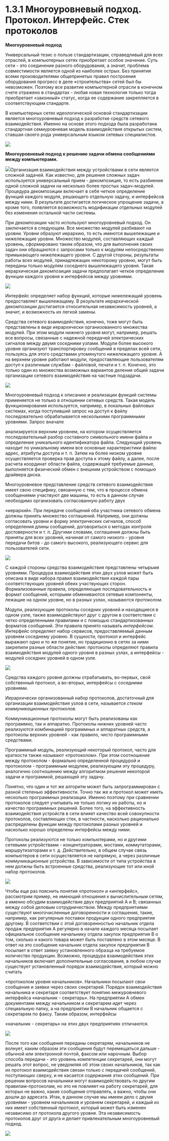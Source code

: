 ﻿# 1.3.1 Многоуровневый подход. Протокол. Интерфейс. Стек протоколов

**Многоуровневый подход**

Универсальный тезис о пользе стандартизации, справедливый для всех отраслей, в компьютерных сетях приобретает особое значение. Суть сети - это соединение разного оборудования, а значит, проблема совместимости является одной из наиболее острых. Без принятия всеми производителями общепринятых правил построения оборудования прогресс в деле «строительства» сетей был бы невозможен. Поэтому все развитие компьютерной отрасли в конечном счете отражено в стандартах - любая новая технология только тогда приобретает «законный» статус, когда ее содержание закрепляется в соответствующем стандарте.

В компьютерных сетях идеологической основой стандартизации является многоуровневый подход к разработке средств сетевого взаимодействия. Именно на основе этого подхода была разработана стандартная семиуровневая модель взаимодействия открытых систем, ставшая своего рода универсальным языком сетевых специалистов.

![](Aspose.Words.d6e76667-1df5-4053-ba08-37c5118a515b.001.png)

**Многоуровневый подход к решению задачи обмена сообщениями между компьютерами.**

![](Aspose.Words.d6e76667-1df5-4053-ba08-37c5118a515b.002.png)Организация взаимодействия между устройствами в сети является сложной задачей. Как известно, для решения сложных задач используется универсальный прием - декомпозиция, то есть разбиение одной сложной задачи на несколько более простых задач-модулей. Процедура декомпозиции включает в себя четкое определение функций каждого модуля, решающего отдельную задачу, и интерфейсов между ними. В результате достигается логическое упрощение задачи, а кроме того, появляется возможность модификации отдельных модулей без изменения остальной части системы.

При декомпозиции часто используют многоуровневый подход. Он заключается в следующем. Все множество модулей разбивают на уровни. Уровни образуют иерархию, то есть имеются вышележащие и нижележащие уровни. Множество модулей, составляющих каждый уровень, сформировано таким образом, что для выполнения своих задач они обращаются с запросами только к модулям непосредственно примыкающего нижележащего уровня. С другой стороны, результаты работы всех модулей, принадлежащих некоторому уровню, могут быть переданы только модулям соседнего вышележащего уровня. Такая иерархическая декомпозиция задачи предполагает четкое определение функции каждого уровня и интерфейсов между уровнями. 

![](Aspose.Words.d6e76667-1df5-4053-ba08-37c5118a515b.003.png)

Интерфейс определяет набор функций, которые нижележащий уровень предоставляет вышележащему. В результате иерархической декомпозиции достигается относительная независимость уровней, а значит, и возможность их легкой замены.

Средства сетевого взаимодействия, конечно, тоже могут быть представлены в виде иерархически организованного множества модулей. При этом модули нижнего уровня могут, например, решать все вопросы, связанные с надежной передачей электрических сигналов между двумя соседними узлами. Модули более высокого уровня организуют транспортировку сообщений в пределах всей сети, пользуясь для этого средствами упомянутого нижележащего уровня. А на верхнем уровне работают модули, предоставляющие пользователям доступ к различным службам - файловой, печати и т. п. Конечно, это только один из множества возможных вариантов деления общей задачи организации сетевого взаимодействия на частные подзадачи.

![](Aspose.Words.d6e76667-1df5-4053-ba08-37c5118a515b.004.png)

Многоуровневый подход к описанию и реализации функций системы применяется не только в отношении сетевых средств. Такая модель функционирования используется, например, в локальных файловых системах, когда поступивший запрос на доступ к файлу последовательно обрабатывается несколькими программными уровнями. Запрос вначале

анализируется верхним уровнем, на котором осуществляется последовательный разбор составного символьного имени файла и определение уникального идентификатора файла. Следующий уровень находит по уникальному имени все основные характеристики файла: адрес, атрибуты доступа и т. п. Затем на более низком уровне осуществляется проверка прав доступа к этому файлу, а далее, после расчета координат области файла, содержащей требуемые данные, выполняется физический обмен с внешним устройством с помощью драйвера диска.

Многоуровневое представление средств сетевого взаимодействия имеет свою специфику, связанную с тем, что в процессе обмена сообщениями участвуют две машины, то есть в данном случае необходимо организовать согласованную работу двух

«иерархий». При передаче сообщений оба участника сетевого обмена должны принять множество соглашений. Например, они должны согласовать уровни и форму электрических сигналов, способ определения длины сообщений, договориться о методах контроля достоверности и т. п. Другими словами, соглашения должны быть приняты для всех уровней, начиная от самого низкого - уровня передачи битов - до самого высокого, реализующего сервис для пользователей сети.

![](Aspose.Words.d6e76667-1df5-4053-ba08-37c5118a515b.005.png)

С каждой стороны средства взаимодействия представлены четырьмя уровнями. Процедура взаимодействия этих двух узлов может быть описана в виде набора правил взаимодействия каждой пары соответствующих уровней обеих участвующих сторон. Формализованные правила, определяющие последовательность и формат сообщений, которыми обмениваются сетевые компоненты, лежащие на одном уровне, но в разных узлах, называются *протоколом*.

Модули, реализующие протоколы соседних уровней и находящиеся в одном узле, также взаимодействуют друг с другом в соответствии с четко определенными правилами и с помощью стандартизованных форматов сообщений. Эти правила принято называть *интерфейсом*. Интерфейс определяет набор сервисов, предоставляемый данным уровнем соседнему уровню. В сущности, протокол и интерфейс выражают одно и то же понятие, но традиционно в сетях за ними закрепили разные области действия: протоколы определяют правила взаимодействия модулей одного уровня в разных узлах, а интерфейсы - модулей соседних уровней в одном узле.

![](Aspose.Words.d6e76667-1df5-4053-ba08-37c5118a515b.006.png)

Средства каждого уровня должны отрабатывать, во-первых, свой собственный протокол, а во-вторых, интерфейсы с соседними уровнями.

Иерархически организованный набор протоколов, достаточный для организации взаимодействия узлов в сети, называется *стеком коммуникационных протоколов*.

Коммуникационные протоколы могут быть реализованы как программно, так и аппаратно. Протоколы нижних уровней часто реализуются комбинацией программных и аппаратных средств, а протоколы верхних уровней - как правило, чисто программными средствами.

Программный модуль, реализующий некоторый протокол, часто для краткости также называют «протоколом». При этом соотношение между протоколом - формально определенной процедурой и протоколом - программным модулем, реализующим эту процедуру, аналогично соотношению между алгоритмом решения некоторой задачи и программой, решающей эту задачу.

Понятно, что один и тот же алгоритм может быть запрограммирован с разной степенью эффективности. Точно так же и протокол может иметь несколько программных реализации. Именно поэтому при сравнении протоколов следует учитывать не только логику их работы, но и качество программных решений. Более того, на эффективность взаимодействия устройств в сети влияет качество всей совокупности протоколов, составляющих стек, в частности, насколько рационально распределены функции между протоколами разных уровней и насколько хорошо определены интерфейсы между ними.

Протоколы реализуются не только компьютерами, но и другими сетевыми устройствами - концентраторами, мостами, коммутаторами, маршрутизаторами и т. д. Действительно, в общем случае связь компьютеров в сети осуществляется не напрямую, а через различные коммуникационные устройства. В зависимости от типа устройства в нем должны быть встроенные средства, реализующие тот или иной набор протоколов.

![](Aspose.Words.d6e76667-1df5-4053-ba08-37c5118a515b.007.png)

Чтобы еще раз пояснить понятия «протокол» и «интерфейс», рассмотрим пример, не имеющий отношения к вычислительным сетям, а именно обсудим взаимодействие двух предприятий А и В; связанных между собой деловым сотрудничеством. Между предприятиями существуют многочисленные договоренности и соглашения, такие, например, как регулярные поставки продукции одного предприятия другому. В соответствии с этой договоренностью начальник отдела продаж предприятия А регулярно в начале каждого месяца посылает официальное сообщение начальнику отдела закупок предприятия В о том, сколько и какого товара может быть поставлено в этом месяце. В ответ на это сообщение начальник отдела закупок предприятия В посылает в ответ заявку установленного образца на требуемое количество продукции. Возможно, процедура взаимодействия этих начальников включает дополнительные согласования, в любом случае существует установленный порядок взаимодействия, который можно считать

«протоколом уровня начальников». Начальники посылают свои сообщения и заявки через своих секретарей. Порядок взаимодействия начальника и секретаря соответствует понятию межуровневого интерфейса «начальник - секретарь». На предприятии А обмен документами между начальником и секретарем идет через специальную папку, а на предприятии В начальник общается с секретарем по факсу. Таким образом, интерфейсы

«начальник - секретарь» на этих двух предприятиях отличаются.

![](Aspose.Words.d6e76667-1df5-4053-ba08-37c5118a515b.008.png)

После того как сообщения переданы секретарям, начальников не волнует, каким образом эти сообщения будут перемещаться дальше - обычной или электронной почтой, факсом или нарочным. Выбор способа передачи - это уровень компетенции секретарей, они могут решать этот вопрос, не уведомляя об этом своих начальников, так как их протокол взаимодействия связан только с передачей сообщений, поступающих сверху, и не касается содержания этих сообщений. При решении вопросов начальники могут взаимодействовать по другим правилам-протоколам, но это не повлияет на работу секретарей, для которых не важно, какие сообщения отправлять, а важно, чтобы они дошли до адресата. Итак, в данном случае мы имеем дело с двумя уровнями - уровнем начальников и уровнем секретарей, и каждый из них имеет собственный протокол, который может быть изменен независимо от протокола другого уровня. Эта независимость протоколов друг от друга и делает привлекательным многоуровневый подход.

![](Aspose.Words.d6e76667-1df5-4053-ba08-37c5118a515b.009.png)
